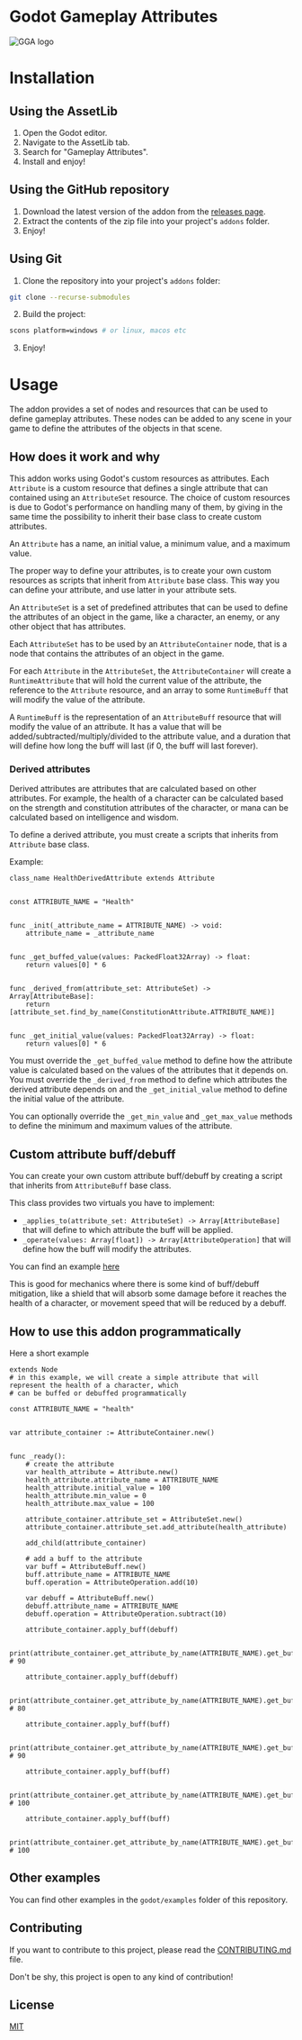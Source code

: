 Godot Gameplay Attributes
=========================

![GGA logo](godot/Icon.svg)

# Installation

## Using the AssetLib

1. Open the Godot editor.
2. Navigate to the AssetLib tab.
3. Search for "Gameplay Attributes".
4. Install and enjoy!

## Using the GitHub repository

1. Download the latest version of the addon from the [releases page](https://github.com/OctoD/godot_gameplay_attributes/releases).
2. Extract the contents of the zip file into your project's `addons` folder.
3. Enjoy!

## Using Git

1. Clone the repository into your project's `addons` folder:

```bash
git clone --recurse-submodules
```

2. Build the project:

```bash
scons platform=windows # or linux, macos etc
```
3. Enjoy!

# Usage

The addon provides a set of nodes and resources that can be used to define gameplay attributes. These nodes can be added to any scene in your game to define the attributes of the objects in that scene.

## How does it work and why

This addon works using Godot's custom resources as attributes. Each `Attribute` is a custom resource that defines a single attribute that can contained using an `AttributeSet` resource. The choice of custom resources is due to Godot's performance on handling many of them, by giving in the same time the possibility to inherit their base class to create custom attributes.

An `Attribute` has a name, an initial value, a minimum value, and a maximum value.

The proper way to define your attributes, is to create your own custom resources as scripts that inherit from `Attribute` base class. This way you can define your attribute, and use latter in your attribute sets.

An `AttributeSet` is a set of predefined attributes that can be used to define the attributes of an object in the game, like a character, an enemy, or any other object that has attributes.

Each `AttributeSet` has to be used by an `AttributeContainer` node, that is a node that contains the attributes of an object in the game. 

For each `Attribute` in the `AttributeSet`, the `AttributeContainer` will create a `RuntimeAttribute` that will hold the current value of the attribute, the reference to the `Attribute` resource, and an array to some `RuntimeBuff` that will modify the value of the attribute.

A `RuntimeBuff` is the representation of an `AttributeBuff` resource that will modify the value of an attribute. It has a value that will be added/subtracted/multiply/divided to the attribute value, and a duration that will define how long the buff will last (if 0, the buff will last forever).

### Derived attributes

Derived attributes are attributes that are calculated based on other attributes. For example, the health of a character can be calculated based on the strength and constitution attributes of the character, or mana can be calculated based on intelligence and wisdom.

To define a derived attribute, you must create a scripts that inherits from `Attribute` base class. 

Example:

```gdscript
class_name HealthDerivedAttribute extends Attribute


const ATTRIBUTE_NAME = "Health"


func _init(_attribute_name = ATTRIBUTE_NAME) -> void:
	attribute_name = _attribute_name


func _get_buffed_value(values: PackedFloat32Array) -> float:
	return values[0] * 6


func _derived_from(attribute_set: AttributeSet) -> Array[AttributeBase]:
	return [attribute_set.find_by_name(ConstitutionAttribute.ATTRIBUTE_NAME)]
	
	
func _get_initial_value(values: PackedFloat32Array) -> float:
	return values[0] * 6
```

You must override the `_get_buffed_value` method to define how the attribute value is calculated based on the values of the attributes that it depends on. You must override the `_derived_from` method to define which attributes the derived attribute depends on and the `_get_initial_value` method to define the initial value of the attribute.

You can optionally override the `_get_min_value` and `_get_max_value` methods to define the minimum and maximum values of the attribute. 

## Custom attribute buff/debuff

You can create your own custom attribute buff/debuff by creating a script that inherits from `AttributeBuff` base class.

This class provides two virtuals you have to implement: 

- `_applies_to(attribute_set: AttributeSet) -> Array[AttributeBase]` that will define to which attribute the buff will be applied.
- `_operate(values: Array[float]) -> Array[AttributeOperation]` that will define how the buff will modify the attributes.

You can find an example [here](godot/examples/attribute_buffs_programmatic_operations/buffs/damage_to_health_and_armor.gd)

This is good for mechanics where there is some kind of buff/debuff mitigation, like a shield that will absorb some damage before it reaches the health of a character, or movement speed that will be reduced by a debuff.

## How to use this addon programmatically

Here a short example

```gdscript
extends Node
# in this example, we will create a simple attribute that will represent the health of a character, which
# can be buffed or debuffed programmatically

const ATTRIBUTE_NAME = "health"


var attribute_container := AttributeContainer.new() 


func _ready():
	# create the attribute
	var health_attribute = Attribute.new()
	health_attribute.attribute_name = ATTRIBUTE_NAME
	health_attribute.initial_value = 100
	health_attribute.min_value = 0
	health_attribute.max_value = 100

	attribute_container.attribute_set = AttributeSet.new()
	attribute_container.attribute_set.add_attribute(health_attribute)

	add_child(attribute_container)

	# add a buff to the attribute
	var buff = AttributeBuff.new()
	buff.attribute_name = ATTRIBUTE_NAME
	buff.operation = AttributeOperation.add(10)
	
	var debuff = AttributeBuff.new()
	debuff.attribute_name = ATTRIBUTE_NAME
	debuff.operation = AttributeOperation.subtract(10)

	attribute_container.apply_buff(debuff)

	print(attribute_container.get_attribute_by_name(ATTRIBUTE_NAME).get_buffed_value()) # 90

	attribute_container.apply_buff(debuff)

	print(attribute_container.get_attribute_by_name(ATTRIBUTE_NAME).get_buffed_value()) # 80

	attribute_container.apply_buff(buff)

	print(attribute_container.get_attribute_by_name(ATTRIBUTE_NAME).get_buffed_value()) # 90

	attribute_container.apply_buff(buff)

	print(attribute_container.get_attribute_by_name(ATTRIBUTE_NAME).get_buffed_value()) # 100

	attribute_container.apply_buff(buff)

	print(attribute_container.get_attribute_by_name(ATTRIBUTE_NAME).get_buffed_value()) # 100
```

## Other examples

You can find other examples in the `godot/examples` folder of this repository.

## Contributing

If you want to contribute to this project, please read the [CONTRIBUTING.md](CONTRIBUTING.md) file.

Don't be shy, this project is open to any kind of contribution!

## License

[MIT](LICENSE)